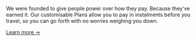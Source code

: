 We were founded to give people power over how they pay. Because they've earned it. Our customisable Plans allow you to pay in instalments before you travel, so you can go forth with no worries weighing you down.

[Learn more →](https://planpay.com)